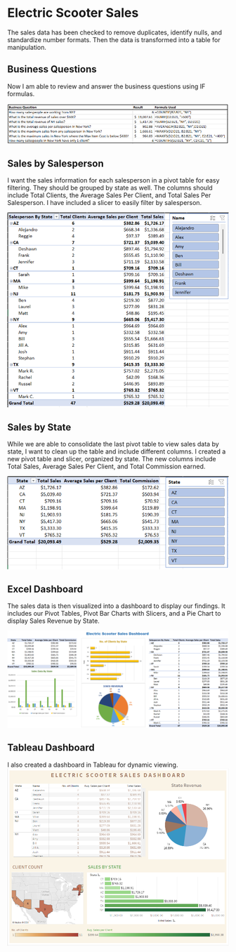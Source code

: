 # Electric Scooter Sales
The sales data has been checked to remove duplicates, identify nulls, and standardize number formats. 
Then the data is transformed into a table for manipulation.
## Business Questions
Now I am able to review and answer the business questions using IF formulas. 

![Business Questions with Formulas Used Image](https://github.com/bvanntruong/EXCEL-TABLEAU.ScooterSales/blob/main/BusinessQuestions.png)
## Sales by Salesperson
I want the sales information for each salesperson in a pivot table for easy filtering. They should be grouped by state as well.
The columns should include Total Clients, the Average Sales Per Client, and Total Sales Per Salesperson.
I have included a slicer to easily filter by salesperson.

![Pivot Table and Slicer for Sales By Salesperson](https://github.com/bvanntruong/EXCEL-TABLEAU.ScooterSales/blob/main/Pivot_Salesperson.png)
## Sales by State
While we are able to consolidate the last pivot table to view sales data by state, I want to clean up the table and include different columns.
I created a new pivot table and slicer, organized by state. 
The new columns include Total Sales, Average Sales Per Client, and Total Commission earned.

![Pivot Table and Slicer for Sales By State](https://github.com/bvanntruong/EXCEL-TABLEAU.ScooterSales/blob/main/Pivot_State.png)
## Excel Dashboard
The sales data is then visualized into a dashboard to display our findings. 
It includes our Pivot Tables, Pivot Bar Charts with Slicers, and a Pie Chart to display Sales Revenue by State.

![Excel Dashboard](https://github.com/bvanntruong/EXCEL-TABLEAU.ScooterSales/blob/main/Scooter%20Dashboard%20Image.png)
## Tableau Dashboard
I also created a dashboard in Tableau for dynamic viewing.
![Tableau Dashboard](https://github.com/bvanntruong/EXCEL-TABLEAU.ScooterSales/blob/main/Tableau_Dashboard.png)
